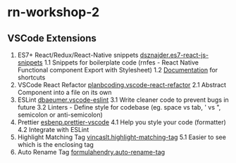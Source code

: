 # rn-workshop-2

## VSCode Extensions
1. ES7+ React/Redux/React-Native snippets [dsznajder.es7-react-js-snippets](dsznajder.es7-react-js-snippets)
  1.1 Snippets for boilerplate code (rnfes - React Native Functional component Export with Stylesheet)
  1.2 [Documentation](https://github.com/dsznajder/vscode-react-javascript-snippets/blob/HEAD/docs/Snippets.md) for shortcuts
2. VSCode React Refactor [planbcoding.vscode-react-refactor](planbcoding.vscode-react-refactor)
  2.1 Abstract Component into a file on its own
3. ESLint [dbaeumer.vscode-eslint](dbaeumer.vscode-eslint)
  3.1 Write cleaner code to prevent bugs in future
  3.2 Linters - Define style for codebase (eg. space vs tab, ' vs ", semicolon or anti-semicolon)
4. Prettier [esbenp.prettier-vscode](esbenp.prettier-vscode)
  4.1 Help you style your code (formatter)
  4.2 Integrate with ESLint
5. Highlight Matching Tag [vincaslt.highlight-matching-tag](vincaslt.highlight-matching-tag)
  5.1 Easier to see which is the enclosing tag
6. Auto Rename Tag [formulahendry.auto-rename-tag](formulahendry.auto-rename-tag)